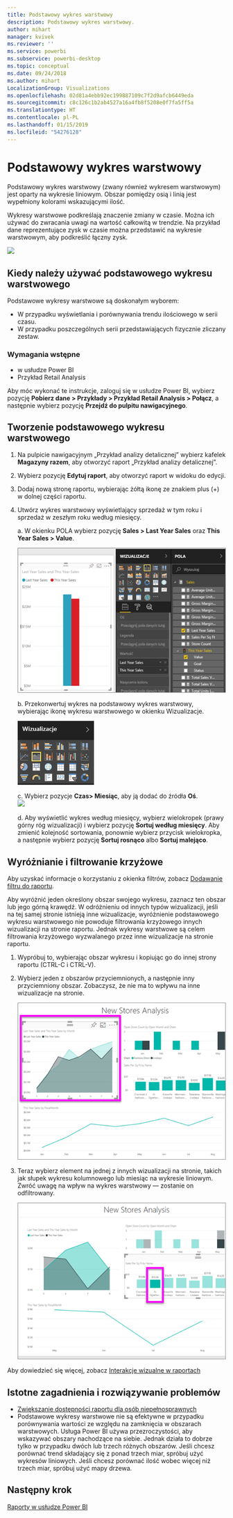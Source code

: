 ```yaml
---
title: Podstawowy wykres warstwowy
description: Podstawowy wykres warstwowy.
author: mihart
manager: kvivek
ms.reviewer: ''
ms.service: powerbi
ms.subservice: powerbi-desktop
ms.topic: conceptual
ms.date: 09/24/2018
ms.author: mihart
LocalizationGroup: Visualizations
ms.openlocfilehash: 02d81a4ebb92ec199887109c7f2d9afcb6449eda
ms.sourcegitcommit: c8c126c1b2ab4527a16a4fb8f5208e0f7fa5ff5a
ms.translationtype: HT
ms.contentlocale: pl-PL
ms.lasthandoff: 01/15/2019
ms.locfileid: "54276128"
---
```

# <a name="basic-area-chart"></a>Podstawowy wykres warstwowy
Podstawowy wykres warstwowy (zwany również wykresem warstwowym) jest oparty na wykresie liniowym. Obszar pomiędzy osią i linią jest wypełniony kolorami wskazującymi ilość. 

Wykresy warstwowe podkreślają znaczenie zmiany w czasie. Można ich używać do zwracania uwagi na wartość całkowitą w trendzie. Na przykład dane reprezentujące zysk w czasie można przedstawić na wykresie warstwowym, aby podkreślić łączny zysk.

![](media/power-bi-visualization-basic-area-chart/powerbi-area-chartnew.png)

## <a name="when-to-use-a-basic-area-chart"></a>Kiedy należy używać podstawowego wykresu warstwowego
Podstawowe wykresy warstwowe są doskonałym wyborem:

* W przypadku wyświetlania i porównywania trendu ilościowego w serii czasu. 
* W przypadku poszczególnych serii przedstawiających fizycznie zliczany zestaw.

### <a name="prerequisites"></a>Wymagania wstępne
 - w usłudze Power BI
 - Przykład Retail Analysis

Aby móc wykonać te instrukcje, zaloguj się w usłudze Power BI, wybierz pozycję **Pobierz dane \> Przykłady \> Przykład Retail Analysis > Połącz**, a następnie wybierz pozycję **Przejdź do pulpitu nawigacyjnego**. 

## <a name="create-a-basic-area-chart"></a>Tworzenie podstawowego wykresu warstwowego
 

1. Na pulpicie nawigacyjnym „Przykład analizy detalicznej” wybierz kafelek **Magazyny razem**, aby otworzyć raport „Przykład analizy detalicznej”.
2. Wybierz pozycję **Edytuj raport**, aby otworzyć raport w widoku do edycji.
3. Dodaj nową stronę raportu, wybierając żółtą ikonę ze znakiem plus (+) w dolnej części raportu.
4. Utwórz wykres warstwowy wyświetlający sprzedaż w tym roku i sprzedaż w zeszłym roku według miesięcy.
   
   a. W okienku POLA wybierz pozycję **Sales \> Last Year Sales** oraz **This Year Sales > Value**.

   ![](media/power-bi-visualization-basic-area-chart/power-bi-bar-chart.png)

   b.  Przekonwertuj wykres na podstawowy wykres warstwowy, wybierając ikonę wykresu warstwowego w okienku Wizualizacje.

   ![](media/power-bi-visualization-basic-area-chart/convertchart.png)
   
   c.  Wybierz pozycje **Czas\> Miesiąc**, aby ją dodać do źródła **Oś**.   
   ![](media/power-bi-visualization-basic-area-chart/powerbi-area-chartnew.png)
   
   d.  Aby wyświetlić wykres według miesięcy, wybierz wielokropek (prawy górny róg wizualizacji) i wybierz pozycję **Sortuj według miesięcy**. Aby zmienić kolejność sortowania, ponownie wybierz przycisk wielokropka, a następnie wybierz pozycję **Sortuj rosnąco** albo **Sortuj malejąco**.

## <a name="highlighting-and-cross-filtering"></a>Wyróżnianie i filtrowanie krzyżowe
Aby uzyskać informacje o korzystaniu z okienka filtrów, zobacz [Dodawanie filtru do raportu](../power-bi-report-add-filter.md).

Aby wyróżnić jeden określony obszar swojego wykresu, zaznacz ten obszar lub jego górną krawędź.  W odróżnieniu od innych typów wizualizacji, jeśli na tej samej stronie istnieją inne wizualizacje, wyróżnienie podstawowego wykresu warstwowego nie powoduje filtrowania krzyżowego innych wizualizacji na stronie raportu. Jednak wykresy warstwowe są celem filtrowania krzyżowego wyzwalanego przez inne wizualizacje na stronie raportu. 

1. Wypróbuj to, wybierając obszar wykresu i kopiując go do innej strony raportu (CTRL-C i CTRL-V).
2. Wybierz jeden z obszarów przyciemnionych, a następnie inny przyciemniony obszar. Zobaczysz, że nie ma to wpływu na inne wizualizacje na stronie.

    ![Sprzedaż w tym roku wybrana na wykresie warstwowym](media/power-bi-visualization-basic-area-chart/power-bi-select-area.png)

3. Teraz wybierz element na jednej z innych wizualizacji na stronie, takich jak słupek wykresu kolumnowego lub miesiąc na wykresie liniowym. Zwróć uwagę na wpływ na wykres warstwowy — zostanie on odfiltrowany.  

    ![Wybrany słupek FT Oglethorpe](media/power-bi-visualization-basic-area-chart/power-bi-filter.png) 

Aby dowiedzieć się więcej, zobacz [Interakcje wizualne w raportach](../service-reports-visual-interactions.md)


## <a name="considerations-and-troubleshooting"></a>Istotne zagadnienia i rozwiązywanie problemów   
* [Zwiększanie dostępności raportu dla osób niepełnosprawnych](../desktop-accessibility.md)
* Podstawowe wykresy warstwowe nie są efektywne w przypadku porównywania wartości ze względu na zamknięcia w obszarach warstwowych. Usługa Power BI używa przezroczystości, aby wskazywać obszary nachodzące na siebie. Jednak działa to dobrze tylko w przypadku dwóch lub trzech różnych obszarów. Jeśli chcesz porównać trend składający się z ponad trzech miar, spróbuj użyć wykresów liniowych. Jeśli chcesz porównać ilość wobec więcej niż trzech miar, spróbuj użyć mapy drzewa.

## <a name="next-step"></a>Następny krok
[Raporty w usłudze Power BI](power-bi-visualization-card.md)  


